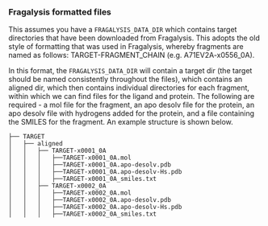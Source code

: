 
### Fragalysis formatted files
This assumes you have a `FRAGALYSIS_DATA_DIR` which contains target directories that have been downloaded from Fragalysis. This adopts the old style of formatting that was used in Fragalysis, whereby fragments are named as follows: TARGET-FRAGMENT_CHAIN (e.g. A71EV2A-x0556_0A).

In this format, the `FRAGALYSIS_DATA_DIR` will contain a target dir (the target should be named consistently throughout the files), which contains an aligned dir, which then contains individual directories for each fragment, within which we can find files for the ligand and protein.
The following are required -  a mol file for the fragment, an apo desolv file for the protein, an apo desolv file with hydrogens added for the protein, and a file containing the SMILES for the fragment.
An example structure is shown below.
```
├── TARGET
│   ├── aligned
│   │   ├── TARGET-x0001_0A
│   │   │   ├──TARGET-x0001_0A.mol
│   │   │   ├──TARGET-x0001_0A.apo-desolv.pdb
│   │   │   ├──TARGET-x0001_0A.apo-desolv-Hs.pdb
│   │   │   ├──TARGET-x0001_0A_smiles.txt
│   │   ├── TARGET-x0002_0A
│   │   │   ├──TARGET-x0002_0A.mol
│   │   │   ├──TARGET-x0002_0A.apo-desolv.pdb
│   │   │   ├──TARGET-x0002_0A.apo-desolv-Hs.pdb
│   │   │   ├──TARGET-x0002_0A_smiles.txt
```
